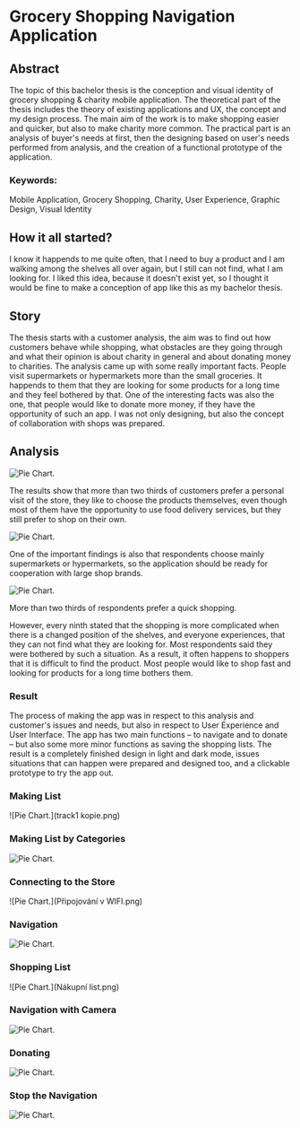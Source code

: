 <!-- Add an *optional* hero image to provide visual context. -->

# Grocery Shopping Navigation Application

## Abstract
The topic of this bachelor thesis is the conception and visual identity of grocery shopping & charity mobile application. The theoretical part of the thesis includes the theory of existing applications and UX, the concept and my design process. The main aim of the work is to make shopping easier and quicker, but also to make charity more common. The practical part is an analysis of buyer's needs at first, then the designing based on user's needs performed from analysis, and the creation of a functional prototype of the application. 

### Keywords: 
Mobile Application, Grocery Shopping, Charity, User Experience, Graphic Design, Visual Identity

## How it all started?
I know it happends to me quite often, that I need to buy a product and I am walking among the shelves all over again, but I still can not find, what I am looking for. I liked this idea, because it doesn't exist yet, so I thought it would be fine to make a conception of app like this as my bachelor thesis.

## Story
The thesis starts with a customer analysis, the aim was to find out how customers behave while shopping, what obstacles are they going through and what their opinion is about charity in general and about donating money to charities. The analysis came up with some really important facts. People visit supermarkets or hypermarkets more than the small groceries. It happends to them that they are looking for some products for a long time and they feel bothered by that. One of the interesting facts was also the one, that people would like to donate more money, if they have the opportunity of such an app. I was not only designing, but also the concept of collaboration with shops was prepared.

## Analysis
![Pie Chart.](Graph1.jpg)

The results show that more than two thirds of customers prefer a personal visit of the store, they like to choose the products themselves, even though most of them have the opportunity to use food delivery services, but they still prefer to shop on their own.

![Pie Chart.](Graph2.jpg)

One of the important findings is also that respondents choose mainly supermarkets or hypermarkets, so the application should be ready for cooperation with large shop brands.

![Pie Chart.](Graph3.jpg)

More than two thirds of respondents prefer a quick shopping.

However, every ninth stated that the shopping is more complicated when there is a changed position of the shelves, and everyone experiences, that they can not find what they are looking for. Most respondents said they were bothered by such a situation. As a result, it often happens to shoppers that it is difficult to find the product. Most people would like to shop fast and looking for products for a long time bothers them.

### Result
The process of making the app was in respect to this analysis and customer's issues and needs, but also in respect to User Experience and User Interface. The app has two main functions – to navigate and to donate – but also some more minor functions as saving the shopping lists. The result is a completely finished design in light and dark mode, issues situations that can happen were prepared and designed too, and a clickable prototype to try the app out.

### Making List
![Pie Chart.](track1 kopie.png)

### Making List by Categories
![Pie Chart.](Kategorie2.png)

### Connecting to the Store
![Pie Chart.](Připojování v WIFI.png)

### Navigation
![Pie Chart.](Mapa.png)

### Shopping List
![Pie Chart.](Nákupní list.png)

### Navigation with Camera
![Pie Chart.](Kamera.png)

### Donating
![Pie Chart.](Přispívání.png)

### Stop the Navigation
![Pie Chart.](Prerušit.png)
